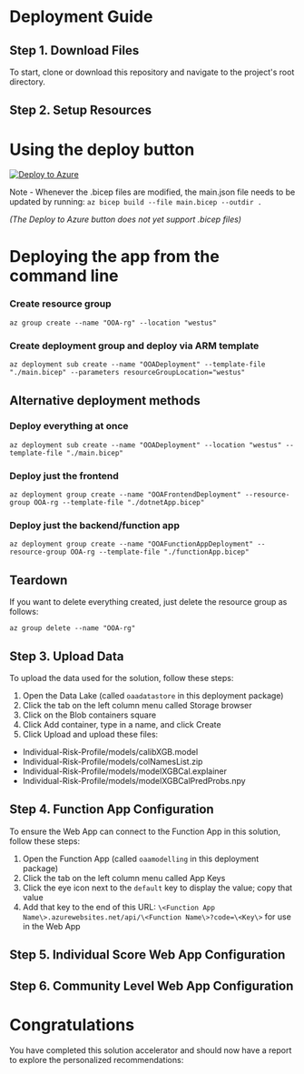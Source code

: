 # Deployment Guide

## Step 1. Download Files
To start, clone or download this repository and navigate to the project's root directory.

## Step 2. Setup Resources

# Using the deploy button
[![Deploy to Azure](https://aka.ms/deploytoazurebutton)](https://portal.azure.com/#create/Microsoft.Template/uri/https%3A%2F%2Fraw.githubusercontent.com%2Fnsmaassel%2FOverdose-Prevention-Solution-Accelerator%2Fmain%2Fmain.json)

Note - Whenever the .bicep files are modified, the main.json file needs to be updated by running: `az bicep build --file main.bicep --outdir .`

*(The Deploy to Azure button does not yet support .bicep files)*

# Deploying the app from the command line
### Create resource group
`az group create --name "OOA-rg" --location "westus"`

### Create deployment group and deploy via ARM template
<!-- Resource Group deploy -->
`az deployment sub create --name "OOADeployment" --template-file "./main.bicep" --parameters resourceGroupLocation="westus"`

## Alternative deployment methods
<!-- Subscription deploy -->
### Deploy everything at once ###
`az deployment sub create --name "OOADeployment" --location "westus" --template-file "./main.bicep"`

### Deploy just the frontend ###
`az deployment group create --name "OOAFrontendDeployment" --resource-group OOA-rg --template-file "./dotnetApp.bicep"`

### Deploy just the backend/function app ###
`az deployment group create --name "OOAFunctionAppDeployment" --resource-group OOA-rg --template-file "./functionApp.bicep"`

## Teardown
If you want to delete everything created, just delete the resource group as follows:
<!-- Delete everything -->
`az group delete --name "OOA-rg"`

## Step 3. Upload Data
To upload the data used for the solution, follow these steps:

1. Open the Data Lake (called `oaadatastore` in this deployment package)
1. Click the tab on the left column menu called Storage browser
1. Click on the Blob containers square
1. Click Add container, type in a name, and click Create
1. Click Upload and upload these files:
  - Individual-Risk-Profile/models/calibXGB.model
  - Individual-Risk-Profile/models/colNamesList.zip
  - Individual-Risk-Profile/models/modelXGBCal.explainer
  - Individual-Risk-Profile/models/modelXGBCalPredProbs.npy

## Step 4. Function App Configuration

To ensure the Web App can connect to the Function App in this solution, follow these steps:

1. Open the Function App (called `oaamodelling` in this deployment package)
1. Click the tab on the left column menu called App Keys
1. Click the eye icon next to the `default` key to display the value; copy that value
1. Add that key to the end of this URL: `\<Function App Name\>.azurewebsites.net/api/\<Function Name\>?code=\<Key\>` for use in the Web App

## Step 5. Individual Score Web App Configuration

## Step 6. Community Level Web App Configuration

# Congratulations
You have completed this solution accelerator and should now have a report to explore the personalized recommendations:

